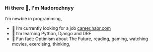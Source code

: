 ### Hi there 👋, I'm Nadorozhnyy

I'm newbie in programming,

- 🔭 I’m currently looking for a job [career.habr.com](https://career.habr.com/nadorozhnyy)
- 🌱 I’m learning Python, Django and DRF
- 🐍 Fun fact: Optimism about The Future, reading, gaming, watching movies, exercising, thinking,